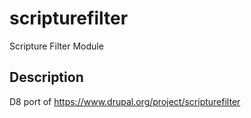 # scripturefilter

Scripture Filter Module

## Description

D8 port of https://www.drupal.org/project/scripturefilter
